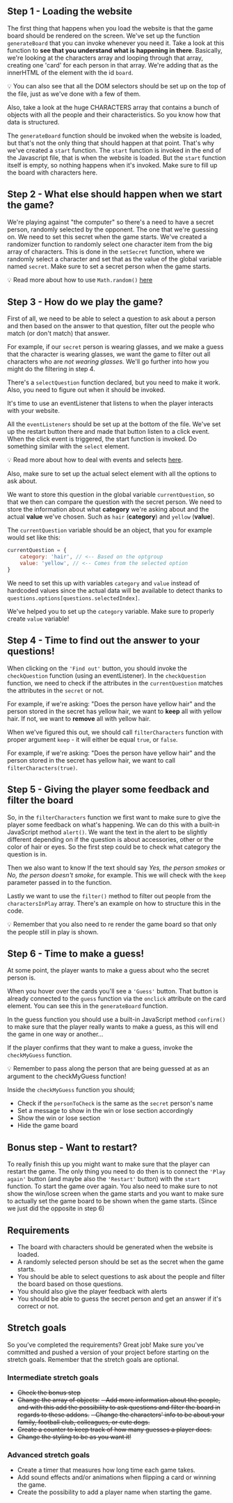 ## Step 1 - Loading the website
The first thing that happens when you load the website is that the game board should be rendered on the screen. We've set up the function `generateBoard` that you can invoke whenever you need it. Take a look at this function to **see that you understand what is happening in there**. Basically, we're looking at the characters array and looping through that array, creating one 'card' for each person in that array. We're adding that as the innerHTML of the element with the id `board`. 

💡 You can also see that all the DOM selectors should be set up on the top of the file, just as we've done with a few of them.

Also, take a look at the huge CHARACTERS array that contains a bunch of objects with all the people and their characteristics. So you know how that data is structured.

The `generateBoard` function should be invoked when the website is loaded, but that's not the only thing that should happen at that point. That's why we've created a `start` function. The `start` function is invoked in the end of the Javascript file, that is when the website is loaded. But the `start` function itself is empty, so nothing happens when it's invoked. Make sure to fill up the board with characters here.

## Step 2 - What else should happen when we start the game?
We're playing against "the computer" so there's a need to have a secret person, randomly selected by the opponent. The one that we're guessing on. We need to set this secret when the game starts. We've created a randomizer function to randomly select one character item from the big array of characters. This is done in the `setSecret` function, where we randomly select a character and set that as the value of the global variable named `secret`. Make sure to set a secret person when the game starts.

💡 Read more about how to use `Math.random()` [here](https://www.w3schools.com/js/js_random.asp "here")

## Step 3 - How do we play the game?
First of all, we need to be able to select a question to ask about a person and then based on the answer to that question, filter out the people who match (or don't match) that answer. 

For example, if our `secret` person is wearing glasses, and we make a guess that the character is wearing glasses, we want the game to filter out all characters who are *not wearing glasses.* We'll go further into how you might do the filtering in step 4.

There's a `selectQuestion` function declared, but you need to make it work. Also, you need to figure out when it should be invoked.

It's time to use an eventListener that listens to when the player interacts with your website. 

All the `eventListeners` should be set up at the bottom of the file. We've set up the restart button there and made that button listen to a click event. When the click event is triggered, the start function is invoked. Do something similar with the `select` element.

💡 Read more about how to deal with events and selects [here](https://developer.mozilla.org/en-US/docs/Web/API/HTMLElement/change_event).

Also, make sure to set up the actual select element with all the options to ask about. 

We want to store this question in the global variable `currentQuestion`, so that we then can compare the question with the secret person. We need to store the information about what **category** we're asking about and the actual **value** we've chosen. Such as `hair` (**category**) and `yellow` (**value**).

The `currentQuestion` variable should be an object, that you for example would set like this: 

```jsx
currentQuestion = {
	category: 'hair', // <-- Based on the optgroup
	value: 'yellow', // <-- Comes from the selected option
}
```

We need to set this up with variables `category` and `value` instead of hardcoded values since the actual data will be available to detect thanks to `questions.options[questions.selectedIndex]`.

We've helped you to set up the `category` variable. Make sure to properly create `value` variable!

## Step 4 - Time to find out the answer to your questions!
When clicking on the `'Find out'` button, you should invoke the `checkQuestion` function (using an eventListener). In the `checkQuestion` function, we need to check if the attributes in the `currentQuestion` matches the attributes in the `secret` or not. 

For example, if we're asking: "Does the person have yellow hair" and the person stored in the secret has yellow hair, we want to **keep** all with yellow hair. If not, we want to **remove** all with yellow hair.

When we've figured this out, we should call `filterCharacters` function with proper argument `keep` - it will either be equal `true`, or `false`.

For example, if we're asking: "Does the person have yellow hair" and the person stored in the secret has yellow hair, we want to call `filterCharacters(true)`.

## Step 5 - Giving the player some feedback and filter the board
So, in the `filterCharacters` function we first want to make sure to give the player some feedback on what's happening. We can do this with a built-in JavaScript method `alert()`. We want the text in the alert to be slightly different depending on if the question is about accessories, other or the color of hair or eyes. So the first step could be to check what category the question is in.

Then we also want to know If the text should say *Yes, the person smokes* or *No, the person doesn't smoke*, for example. This we will check with the `keep` parameter passed in to the function.

Lastly we want to use the `filter()` method to filter out people from the `charactersInPlay` array. There's an example on how to structure this in the code.

💡 Remember that you also need to re render the game board so that only the people still in play is shown.

## Step 6 - Time to make a guess!
At some point, the player wants to make a guess about who the secret person is.

When you hover over the cards you'll see a `'Guess'` button. That button is already connected to the `guess` function via the `onclick` attribute on the card element. You can see this in the `generateBoard` function.

In the guess function you should use a built-in JavaScript method `confirm()` to make sure that the player really wants to make a guess, as this will end the game in one way or another...

If the player confirms that they want to make a guess, invoke the `checkMyGuess` function.

💡 Remember to pass along the person that are being guessed at as an argument to the checkMyGuess function!

Inside the `checkMyGuess` function you should;

- Check if the `personToCheck` is the same as the `secret` person's name
- Set a message to show in the win or lose section accordingly
- Show the win or lose section
- Hide the game board

## Bonus step - Want to restart?
To really finish this up you might want to make sure that the player can restart the game. The only thing you need to do then is to connect the `'Play again'` button (and maybe also the `'Restart'` button) with the `start` function. To start the game over again. You also need to make sure to not show the win/lose screen when the game starts and you want to make sure to actually set the game board to be shown when the game starts. (Since we just did the opposite in step 6)

## Requirements
- The board with characters should be generated when the website is loaded.
- A randomly selected person should be set as the secret when the game starts.
- You should be able to select questions to ask about the people and filter the board based on those questions.
- You should also give the player feedback with alerts
- You should be able to guess the secret person and get an answer if it's correct or not.

## Stretch goals
So you’ve completed the requirements? Great job! Make sure you've committed and pushed a version of your project before starting on the stretch goals. Remember that the stretch goals are optional.

### Intermediate stretch goals
- ~~Check the bonus step~~
- ~~Change the array of objects:~~
  ~~- Add more information about the people, and with this add the possibility to ask questions and filter the board in regards to these addons.~~
  ~~- Change the characters' info to be about your family, football club, colleagues, or cute dogs.~~
- ~~Create a counter to keep track of how many guesses a player does.~~
- ~~Change the styling to be as you want it!~~

### Advanced stretch goals
- Create a timer that measures how long time each game takes.
- Add sound effects and/or animations when flipping a card or winning the game.
- Create the possibility to add a player name when starting the game.
